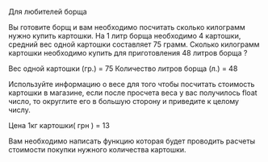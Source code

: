 Для любителей борща

Вы готовите борщ и вам необходимо посчитать сколько килограмм нужно купить картошки.
На 1 литр борща необходимо 4 картошки, средний вес одной картошки составляет 75 грамм.
Сколько килограмм картошки необходимо купить для приготовления 48 литров борща ?

Вес одной картошки (гр.) = 75
Количество литров борща (л.) = 48


Используйте информацию о весе для того чтобы посчитать стоимость картошки в магазине, если после просчета веса у вас получилось float число, то округлите его в большую сторону и приведите к целому числу.

Цена 1кг картошки( грн ) = 13

Вам необходимо написать функцию которая будет проводить расчеты стоимости покупки нужного количества картошки.
